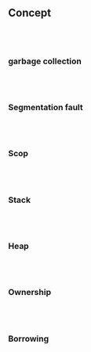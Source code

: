 
## Concept 

<!--------------------------------------------------------------------------------- garbage collection -->
<br><br>

### garbage collection 



<!--------------------------------------------------------------------------------- Segmentation fault  -->
<br><br>

### Segmentation fault 



<!--------------------------------------------------------------------------------- Scop -->
<br><br>

### Scop



<!--------------------------------------------------------------------------------- Stack -->
<br><br>

### Stack



<!--------------------------------------------------------------------------------- Heap -->
<br><br>

### Heap



<!--------------------------------------------------------------------------------- Ownership -->
<br><br>

### Ownership



<!--------------------------------------------------------------------------------- Borrowing -->
<br><br>

### Borrowing